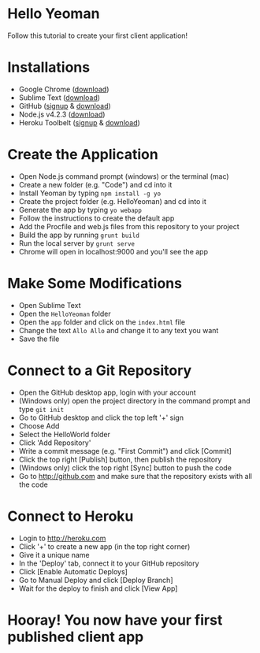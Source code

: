 # Hello Yeoman
Follow this tutorial to create your first client application!

# Installations
- Google Chrome (<a href="https://www.google.com/chrome/browser/desktop/" target="_blank">download</a>)
- Sublime Text (<a href="http://www.sublimetext.com/" target="_blank">download</a>)
- GitHub (<a href="https://github.com/join" target="_blank">signup</a> & <a href="https://desktop.github.com/" target="_blank">download</a>)
- Node.js v4.2.3 (<a href="https://nodejs.org/en/" target="_blank">download</a>)
- Heroku Toolbelt (<a href="https://signup.heroku.com/login" target="_blank">signup</a> & <a href="https://toolbelt.heroku.com/" target="_blank">download</a>)
 
# Create the Application
- Open Node.js command prompt (windows) or the terminal (mac)
- Create a new folder (e.g. "Code") and cd into it
- Install Yeoman by typing `npm install -g yo`
- Create the project folder (e.g. HelloYeoman) and cd into it
- Generate the app by typing `yo webapp`
- Follow the instructions to create the default app
- Add the Procfile and web.js files from this repository to your project
- Build the app by running `grunt build`
- Run the local server by `grunt serve`
- Chrome will open in localhost:9000 and you'll see the app
 
# Make Some Modifications
- Open Sublime Text
- Open the `HelloYeoman` folder 
- Open the `app` folder and click on the `index.html` file
- Change the text `Allo Allo` and change it to any text you want
- Save the file

# Connect to a Git Repository
- Open the GitHub desktop app, login with your account
- (Windows only) open the project directory in the command prompt and type `git init`
- Go to GitHub desktop and click the top left '+' sign
- Choose Add
- Select the HelloWorld folder
- Click 'Add Repository'
- Write a commit message (e.g. "First Commit") and click [Commit]
- Click the top right [Publish] button, then publish the repository
- (Windows only) click the top right [Sync] button to push the code
- Go to http://github.com and make sure that the repository exists with all the code
 
# Connect to Heroku
- Login to http://heroku.com
- Click '+' to create a new app (in the top right corner)
- Give it a unique name
- In the 'Deploy' tab, connect it to your GitHub repository
- Click [Enable Automatic Deploys]
- Go to Manual Deploy and click [Deploy Branch]
- Wait for the deploy to finish and click [View App]

# Hooray! You now have your first published client app
